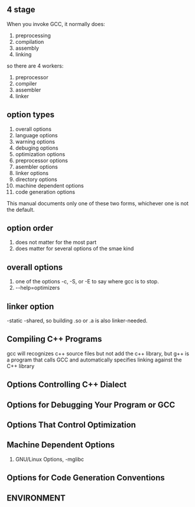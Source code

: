 ## 4 stage
When you invoke GCC, it normally does:
1. preprocessing
1. compilation
1. assembly
1. linking

so there are 4 workers:
1. preprocessor
1. compiler
1. assembler
1. linker

## option types
1. overall options
1. language options
1. warning options
1. debuging options
1. optimization options
1. preprocessor options
1. asembler options
1. linker options
1. directory options
1. machine dependent options
1. code generation options

This manual documents only one of these two forms, whichever one is not the default.

## option order
1. does not matter for the most part
1. does matter for several options of the smae kind

## overall  options
1. one of the options -c, -S, or -E to say where gcc is to stop. 
1. --help=optimizers
## linker option
-static -shared, so building .so or .a is also linker-needed.

## Compiling C++ Programs
gcc will recognizes c++ source files but not add the c++ library,
but g++ is a program that calls GCC and automatically specifies linking against the C++ library
## Options Controlling C++ Dialect


## Options for Debugging Your Program or GCC
## Options That Control Optimization
## Machine Dependent Options
1. GNU/Linux Options, -mglibc
## Options for Code Generation Conventions
## ENVIRONMENT
